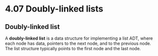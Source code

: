 # 4.07 Doubly-linked lists

## Doubly-linked list
A **doubly-linked list** is a data structure for implementing a list ADT, where each node has data, pointers to the next node, and to the previous node.   
The list structure typically points to the first node and the last node.    
